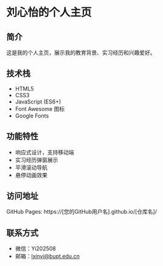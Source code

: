 # 刘心怡的个人主页

## 简介
这是我的个人主页，展示我的教育背景、实习经历和兴趣爱好。

## 技术栈
- HTML5
- CSS3
- JavaScript (ES6+)
- Font Awesome 图标
- Google Fonts

## 功能特性
- 响应式设计，支持移动端
- 实习经历弹窗展示
- 平滑滚动导航
- 悬停动画效果

## 访问地址
GitHub Pages: https://[您的GitHub用户名].github.io/[仓库名]/

## 联系方式
- 微信：Yi202508
- 邮箱：lxinyi@bupt.edu.cn 